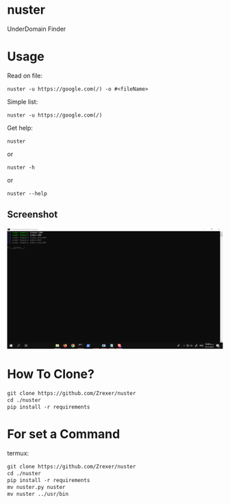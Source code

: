 # nuster

UnderDomain Finder

# Usage

Read on file:
```
nuster -u https://google.com(/) -o #<fileName>
```

Simple list:
```
nuster -u https://google.com(/)
```

Get help:
```
nuster
```
or 
```
nuster -h
```
or 
```
nuster --help
```

Screenshot
----
![Screenshot](https://github.com/Zrexer/nuster/blob/main/Screenshot%20(127).png)

# How To Clone?
```
git clone https://github.com/Zrexer/nuster
cd ./nuster
pip install -r requirements
```

# For set a Command
termux:
```
git clone https://github.com/Zrexer/nuster
cd ./nuster
pip install -r requirements
mv nuster.py nuster
mv nuster ../usr/bin
```
